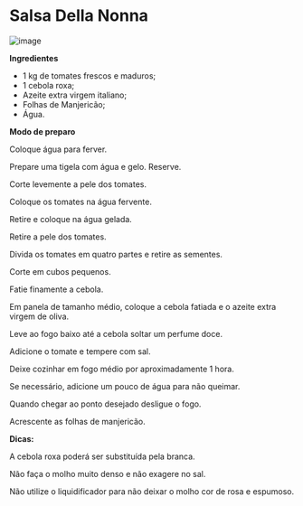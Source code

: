 # Salsa Della Nonna

![image](https://user-images.githubusercontent.com/75401750/183556606-22cb0a34-c4cb-45e4-a967-01b3d53533c4.png)

**Ingredientes**

- 1 kg de tomates frescos e maduros;
- 1 cebola roxa;
- Azeite extra virgem italiano;
- Folhas de Manjericão;
- Água.

**Modo de preparo**

Coloque água para ferver.

Prepare uma tigela com água e gelo. Reserve.

Corte levemente a pele dos tomates.

Coloque os tomates na água fervente.

Retire e coloque na água gelada.

Retire a pele dos tomates.

Divida os tomates em quatro partes e retire as sementes.

Corte em cubos pequenos.

Fatie finamente a cebola.

Em panela de tamanho médio, coloque a cebola fatiada e o azeite extra virgem de oliva.

Leve ao fogo baixo até a cebola soltar um perfume doce.

Adicione o tomate e tempere com sal.

Deixe cozinhar em fogo médio por aproximadamente 1 hora.

Se necessário, adicione um pouco de água para não queimar.

Quando chegar ao ponto desejado desligue o fogo.

Acrescente as folhas de manjericão.

**Dicas:**

A cebola roxa poderá ser substituída pela branca.

Não faça o molho muito denso e não exagere no sal.

Não utilize o liquidificador para não deixar o molho cor de rosa e espumoso.

